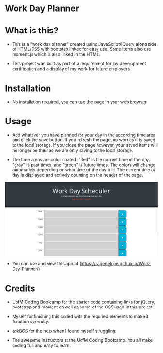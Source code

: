 # Work Day Planner

# What is this?
- This is a "work day planner" created using JavaScript/jQuery along side of HTML/CSS with bootstap linked for easy use. Some items also use moment.js which is also linked in the HTML.

- This project was built as part of a requirement for my development certification and a display of my work for future employers.

# Installation
- No installation required, you can use the page in your web browser.

# Usage
- Add whatever you have planned for your day in the according time area and click the save button. If you refresh the page, no worries it is saved to the local storage. If you close the page however, your saved items will no longer be their as we are only saving to the local storage.

- The time areas are color coated. "Red" is the current time of the day, "gray" is past times, and "green" is future times. The colors will change automaticly depending on what time of the day it is. The  current time of day is displayed and actively counting on the header of the page.

![alt text](./assets/images/workdayplannerscreenshot.png)

- You can use and view this app at (https://sspenelope.github.io/Work-Day-Planner/)

# Credits 
- UofM Coding Bootcamp for the starter code containing links for jQuery, bootstrap and moment as well as some of the CSS used in this project.

- Myself for finishing this coded with the requried elements to make it function correctly.

- askBCS for the help when I found myself struggling.

- The awesome instructors at the UofM Coding Bootcamp. You all make coding fun and easy to learn.

